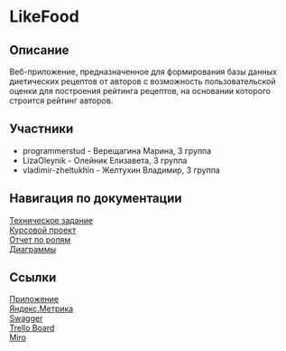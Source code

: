 # LikeFood

## Описание
Веб-приложение, предназначенное для формирования базы данных диетических рецептов от авторов с возможность пользовательской оценки для построения рейтинга рецептов, на основании которого строится рейтинг авторов.

## Участники
- programmerstud - Верещагина Марина, 3 группа
- LizaOleynik - Олейник Елизавета, 3 группа
- vladimir-zheltukhin - Желтухин Владимир, 3 группа

## Навигация по документации
[Техническое задание](https://github.com/programmerstud/LikeFood/blob/master/Documents/Техническое%20задание.pdf) <br>
[Курсовой проект](https://github.com/programmerstud/LikeFood/blob/master/Documents/Курсовой%20проект.pdf) <br>
[Отчет по ролям](https://github.com/programmerstud/LikeFood/blob/master/Documents/Отчет%20по%20ролям.pdf) <br>
[Диаграммы](https://github.com/programmerstud/LikeFood/tree/master/Documents/Диаграммы) <br>


## Ссылки
[Приложение](http://marinavereshhagina.pythonanywhere.com) <br>
[Яндекс.Метрика](https://metrika.yandex.ru/dashboard?id=62321035) <br>
[Swagger](https://app.swaggerhub.com/apis-docs/MarinaVereshhagina/LikeFood/1.0.0)<br>
[Trello Board](https://trello.com/b/2sgQHScX/likefood) <br>
[Miro](https://miro.com/app/board/o9J_kvU0_Lk=/) <br>
